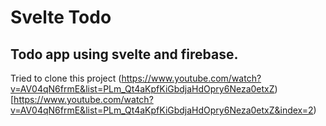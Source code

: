 # Svelte Todo

## Todo app using svelte and firebase.

Tried to clone this project (https://www.youtube.com/watch?v=AV04qN6frmE&list=PLm_Qt4aKpfKiGbdjaHdOpry6Neza0etxZ)[https://www.youtube.com/watch?v=AV04qN6frmE&list=PLm_Qt4aKpfKiGbdjaHdOpry6Neza0etxZ&index=2)
